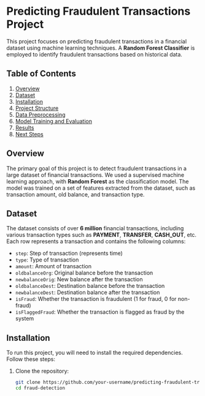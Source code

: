 # Predicting Fraudulent Transactions Project

This project focuses on predicting fraudulent transactions in a financial dataset using machine learning techniques. A **Random Forest Classifier** is employed to identify fraudulent transactions based on historical data.

## Table of Contents
1. [Overview](#overview)
2. [Dataset](#dataset)
3. [Installation](#installation)
4. [Project Structure](#project-structure)
5. [Data Preprocessing](#data-preprocessing)
6. [Model Training and Evaluation](#model-training-and-evaluation)
7. [Results](#results)
8. [Next Steps](#next-steps)

## Overview

The primary goal of this project is to detect fraudulent transactions in a large dataset of financial transactions. We used a supervised machine learning approach, with **Random Forest** as the classification model. The model was trained on a set of features extracted from the dataset, such as transaction amount, old balance, and transaction type.

## Dataset

The dataset consists of over **6 million** financial transactions, including various transaction types such as **PAYMENT**, **TRANSFER**, **CASH_OUT**, etc. Each row represents a transaction and contains the following columns:

- `step`: Step of transaction (represents time)
- `type`: Type of transaction
- `amount`: Amount of transaction
- `oldbalanceOrg`: Original balance before the transaction
- `newbalanceOrig`: New balance after the transaction
- `oldbalanceDest`: Destination balance before the transaction
- `newbalanceDest`: Destination balance after the transaction
- `isFraud`: Whether the transaction is fraudulent (1 for fraud, 0 for non-fraud)
- `isFlaggedFraud`: Whether the transaction is flagged as fraud by the system

## Installation

To run this project, you will need to install the required dependencies. Follow these steps:

1. Clone the repository:
   ```bash
   git clone https://github.com/your-username/predicting-fraudulent-transactions.git
   cd fraud-detection
